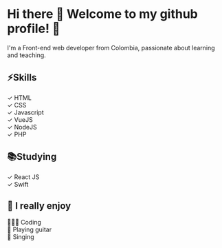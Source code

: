 # Hi there 👋 Welcome to my github profile! 🥳 <br>

I'm a Front-end web developer from Colombia, passionate about learning and teaching.

## ⚡️Skills
✓ HTML <br>
✓ CSS <br>
✓ Javascript <br>
✓ VueJS <br>
✓ NodeJS <br>
✓ PHP <br>

## 📚Studying
✓ React JS <br>
✓ Swift <br>

## 🖤 I really enjoy
👨🏽‍💻 Coding <br>
🎸 Playing guitar <br>
🎤 Singing
